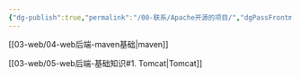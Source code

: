 ```yaml
---
{"dg-publish":true,"permalink":"/00-联系/Apache开源的项目/","dgPassFrontmatter":true}
---
```



[[03-web/04-web后端-maven基础\|maven]]

[[03-web/05-web后端-基础知识#1. Tomcat\|Tomcat]]
